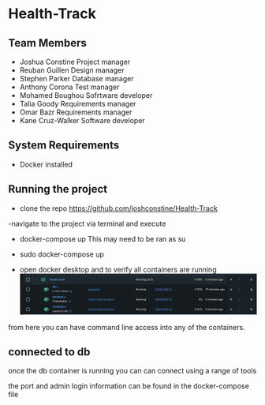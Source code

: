 # Health-Track


## Team Members

- Joshua Constine Project manager
- Reuban Guillen Design manager
- Stephen Parker Database manager
- Anthony Corona Test manager
- Mohamed Boughou Sofrtware developer
- Talia Goody Requirements manager
- Omar Bazr Requirements manager
- Kane Cruz-Walker Software developer

## System Requirements

- Docker installed



## Running the project
- clone the repo https://github.com/joshconstine/Health-Track

-navigate to the project via terminal and execute

- docker-compose up
This may need to be ran as su
- sudo docker-compose up

- open docker desktop and to verify all containers are running
![alt text](<Screenshot 2024-09-06 at 14.54.04.png>)

from here you can have command line access into any of the containers. 

## connected to db 
once the db container is running you can can connect 
using a range of tools

the port and admin login information can be found in the docker-compose file

